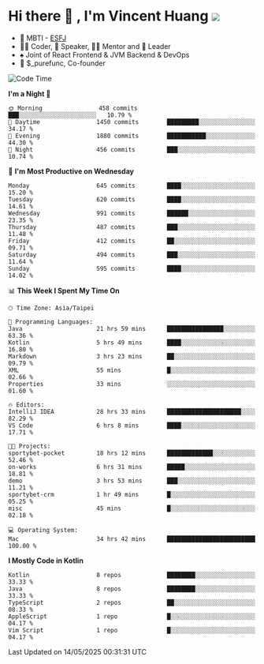 # Hi there 👋 , I'm Vincent Huang ![](https://komarev.com/ghpvc/?username=Jian-Min-Huang)
- 👀 MBTI - [ESFJ](https://www.16personalities.com/esfj-personality)
- 👨‍💻 Coder, 🎤 Speaker, 👨‍🏫 Mentor and 🚀 Leader
- ♠️ Joint of React Frontend & JVM Backend & DevOps
- 💼 $_purefunc, Co-founder

<!--START_SECTION:waka-->
![Code Time](http://img.shields.io/badge/Code%20Time-5%2C279%20hrs%2026%20mins-blue)

**I'm a Night 🦉** 

```text
🌞 Morning                458 commits         ███░░░░░░░░░░░░░░░░░░░░░░   10.79 % 
🌆 Daytime                1450 commits        █████████░░░░░░░░░░░░░░░░   34.17 % 
🌃 Evening                1880 commits        ███████████░░░░░░░░░░░░░░   44.30 % 
🌙 Night                  456 commits         ███░░░░░░░░░░░░░░░░░░░░░░   10.74 % 
```
📅 **I'm Most Productive on Wednesday** 

```text
Monday                   645 commits         ████░░░░░░░░░░░░░░░░░░░░░   15.20 % 
Tuesday                  620 commits         ████░░░░░░░░░░░░░░░░░░░░░   14.61 % 
Wednesday                991 commits         ██████░░░░░░░░░░░░░░░░░░░   23.35 % 
Thursday                 487 commits         ███░░░░░░░░░░░░░░░░░░░░░░   11.48 % 
Friday                   412 commits         ██░░░░░░░░░░░░░░░░░░░░░░░   09.71 % 
Saturday                 494 commits         ███░░░░░░░░░░░░░░░░░░░░░░   11.64 % 
Sunday                   595 commits         ████░░░░░░░░░░░░░░░░░░░░░   14.02 % 
```


📊 **This Week I Spent My Time On** 

```text
🕑︎ Time Zone: Asia/Taipei

💬 Programming Languages: 
Java                     21 hrs 59 mins      ████████████████░░░░░░░░░   63.36 % 
Kotlin                   5 hrs 49 mins       ████░░░░░░░░░░░░░░░░░░░░░   16.80 % 
Markdown                 3 hrs 23 mins       ██░░░░░░░░░░░░░░░░░░░░░░░   09.79 % 
XML                      55 mins             █░░░░░░░░░░░░░░░░░░░░░░░░   02.66 % 
Properties               33 mins             ░░░░░░░░░░░░░░░░░░░░░░░░░   01.60 % 

🔥 Editors: 
IntelliJ IDEA            28 hrs 33 mins      █████████████████████░░░░   82.29 % 
VS Code                  6 hrs 8 mins        ████░░░░░░░░░░░░░░░░░░░░░   17.71 % 

🐱‍💻 Projects: 
sportybet-pocket         18 hrs 12 mins      █████████████░░░░░░░░░░░░   52.46 % 
on-works                 6 hrs 31 mins       █████░░░░░░░░░░░░░░░░░░░░   18.81 % 
demo                     3 hrs 53 mins       ███░░░░░░░░░░░░░░░░░░░░░░   11.21 % 
sportybet-crm            1 hr 49 mins        █░░░░░░░░░░░░░░░░░░░░░░░░   05.25 % 
misc                     45 mins             █░░░░░░░░░░░░░░░░░░░░░░░░   02.18 % 

💻 Operating System: 
Mac                      34 hrs 42 mins      █████████████████████████   100.00 % 
```

**I Mostly Code in Kotlin** 

```text
Kotlin                   8 repos             ████████░░░░░░░░░░░░░░░░░   33.33 % 
Java                     8 repos             ████████░░░░░░░░░░░░░░░░░   33.33 % 
TypeScript               2 repos             ██░░░░░░░░░░░░░░░░░░░░░░░   08.33 % 
AppleScript              1 repo              █░░░░░░░░░░░░░░░░░░░░░░░░   04.17 % 
Vim Script               1 repo              █░░░░░░░░░░░░░░░░░░░░░░░░   04.17 % 
```




 Last Updated on 14/05/2025 00:31:31 UTC
<!--END_SECTION:waka-->
